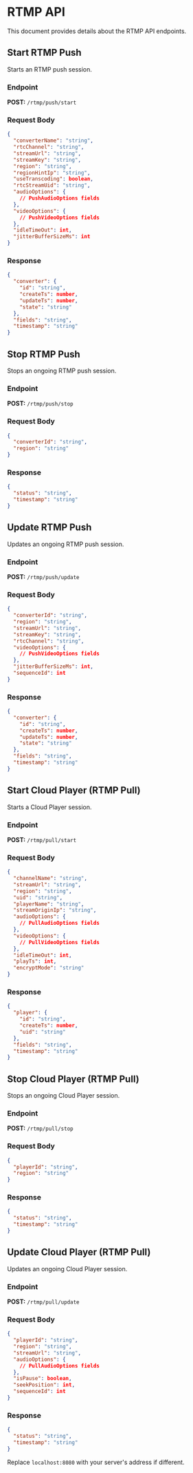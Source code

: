 # RTMP API

This document provides details about the RTMP API endpoints.

## Start RTMP Push

Starts an RTMP push session.

### Endpoint

**POST:** `/rtmp/push/start`

### Request Body

```json
{
  "converterName": "string",
  "rtcChannel": "string",
  "streamUrl": "string",
  "streamKey": "string",
  "region": "string",
  "regionHintIp": "string",
  "useTranscoding": boolean,
  "rtcStreamUid": "string",
  "audioOptions": {
    // PushAudioOptions fields
  },
  "videoOptions": {
    // PushVideoOptions fields
  },
  "idleTimeOut": int,
  "jitterBufferSizeMs": int
}
```

### Response

```json
{
  "converter": {
    "id": "string",
    "createTs": number,
    "updateTs": number,
    "state": "string"
  },
  "fields": "string",
  "timestamp": "string"
}
```

## Stop RTMP Push

Stops an ongoing RTMP push session.

### Endpoint

**POST:** `/rtmp/push/stop`

### Request Body

```json
{
  "converterId": "string",
  "region": "string"
}
```

### Response

```json
{
  "status": "string",
  "timestamp": "string"
}
```

## Update RTMP Push

Updates an ongoing RTMP push session.

### Endpoint

**POST:** `/rtmp/push/update`

### Request Body

```json
{
  "converterId": "string",
  "region": "string",
  "streamUrl": "string",
  "streamKey": "string",
  "rtcChannel": "string",
  "videoOptions": {
    // PushVideoOptions fields
  },
  "jitterBufferSizeMs": int,
  "sequenceId": int
}
```

### Response

```json
{
  "converter": {
    "id": "string",
    "createTs": number,
    "updateTs": number,
    "state": "string"
  },
  "fields": "string",
  "timestamp": "string"
}
```

## Start Cloud Player (RTMP Pull)

Starts a Cloud Player session.

### Endpoint

**POST:** `/rtmp/pull/start`

### Request Body

```json
{
  "channelName": "string",
  "streamUrl": "string",
  "region": "string",
  "uid": "string",
  "playerName": "string",
  "streamOriginIp": "string",
  "audioOptions": {
    // PullAudioOptions fields
  },
  "videoOptions": {
    // PullVideoOptions fields
  },
  "idleTimeOut": int,
  "playTs": int,
  "encryptMode": "string"
}
```

### Response

```json
{
  "player": {
    "id": "string",
    "createTs": number,
    "uid": "string"
  },
  "fields": "string",
  "timestamp": "string"
}
```

## Stop Cloud Player (RTMP Pull)

Stops an ongoing Cloud Player session.

### Endpoint

**POST:** `/rtmp/pull/stop`

### Request Body

```json
{
  "playerId": "string",
  "region": "string"
}
```

### Response

```json
{
  "status": "string",
  "timestamp": "string"
}
```

## Update Cloud Player (RTMP Pull)

Updates an ongoing Cloud Player session.

### Endpoint

**POST:** `/rtmp/pull/update`

### Request Body

```json
{
  "playerId": "string",
  "region": "string",
  "streamUrl": "string",
  "audioOptions": {
    // PullAudioOptions fields
  },
  "isPause": boolean,
  "seekPosition": int,
  "sequenceId": int
}
```

### Response

```json
{
  "status": "string",
  "timestamp": "string"
}
```

Replace `localhost:8080` with your server's address if different.
